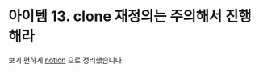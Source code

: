 # 아이템 13. clone 재정의는 주의해서 진행해라

보기 편하게 [notion](https://obtainable-poppyseed-72e.notion.site/clone-da235f49eb104e5da3dee9ae41010258?pvs=4) 으로 정리했습니다.